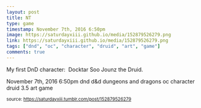 ```yaml
---
layout: post
title: NT
type: game
timestamp: November 7th, 2016 6:50pm
image: https://saturdayxiii.github.io/media/152879526279.png
link: https://saturdayxiii.github.io/media/152879526279.png
tags: ["dnd", "oc", "character", "druid", "art", "game"]
comments: true
---
```


My first DnD character: 
Docktar Soo Jounz the Druid.
 
  <div id="footer">
      <span id="timestamp"> November 7th, 2016 6:50pm </span>
        <span class="tag">dnd</span>
  <span class="tag">d&amp;d</span>
  <span class="tag">dungeons and dragons</span>
  <span class="tag">oc</span>
  <span class="tag">character</span>
  <span class="tag">druid</span>
  <span class="tag">3.5</span>
  <span class="tag">art</span>
  <span class="tag">game</span>
  
  </body>
        </html>
        
<small>source: https://saturdayxiii.tumblr.com/post/152879526279</small>
